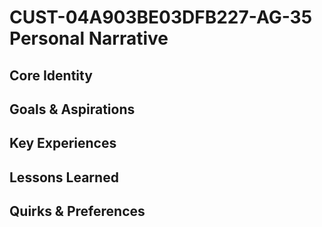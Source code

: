 # CUST-04A903BE03DFB227-AG-35 Personal Narrative

## Core Identity

## Goals & Aspirations

## Key Experiences

## Lessons Learned

## Quirks & Preferences

